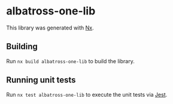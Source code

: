 # albatross-one-lib

This library was generated with [Nx](https://nx.dev).

## Building

Run `nx build albatross-one-lib` to build the library.

## Running unit tests

Run `nx test albatross-one-lib` to execute the unit tests via [Jest](https://jestjs.io).
